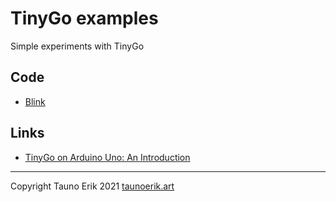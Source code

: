 # TinyGo examples

Simple experiments with TinyGo

## Code

* [Blink](./blink/)

## Links

* [TinyGo on Arduino Uno: An Introduction](https://create.arduino.cc/projecthub/alankrantas/tinygo-on-arduino-uno-an-introduction-6130f6)

 ___

Copyright Tauno Erik 2021 [taunoerik.art](https://taunoerik.art/)